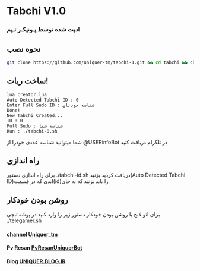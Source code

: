 # Tabchi V1.0
### ادیت شده توسط یـونیکـر تـیم

## نحوه نصب
```bash
git clone https://github.com/uniquer-tm/tabchi-1.git && cd tabchi && chmod 777 install.sh && chmod 777 telegamer.sh && ./install.sh && lua creator.lua
```
## ساخت ربات!
```
lua creator.lua
Auto Detected Tabchi ID : 0
Enter Full Sudo ID : شناسه خودتان
Done!
New Tabchi Created...
ID : 0
Full Sudo : شناسه شما
Run : ./tabchi-0.sh
```
شما میتوانید شناسه عددی خودرا از @USERinfoBot در تلگرام دریافت کنید

## راه اندازی
برای راه اندازی دستور 
./tabchi-id.sh
دریافت کردید بزنید(Auto Detected Tabchi ID)ایدی که در قسمت(id)را باید بزنید که به جای

## روشن بودن خودکار
برای اتو لانج یا روشن بودن خودکار دستور زیر را وارد کنید در پوشه تبچی
./telegamer.sh

#### channel      [Uniquer_tm](https://telegram.me/Uniquer_tm)
#### Pv Resan     [PvResanUniquerBot](https://telegram.me/PvResanUniquerBot)
#### Blog         [UNIQUER.BLOG.IR](https://UNIQUER.BLOG.IR) 

